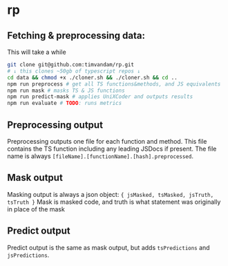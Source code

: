 # rp

## Fetching & preprocessing data:
This will take a while
```bash
git clone git@github.com:timvandam/rp.git
# ↓ this clones ~50gb of typescript repos ↓ 
cd data && chmod +x ./cloner.sh && ./cloner.sh && cd ..
npm run preprocess # get all TS functions&methods, and JS equivalents
npm run mask # masks TS & JS functions
npm run predict-mask # applies UniXCoder and outputs results
npm run evaluate # TODO: runs metrics
```

## Preprocessing output
Preprocessing outputs one file for each function and method.
This file contains the TS function including any leading JSDocs if present.
The file name is always `[fileName].[functionName].[hash].preprocessed`.

## Mask output
Masking output is always a json object: `{ jsMasked, tsMasked, jsTruth, tsTruth }`
Mask is masked code, and truth is what statement was originally in place of the mask

## Predict output
Predict output is the same as mask output, but adds `tsPredictions` and `jsPredictions`.